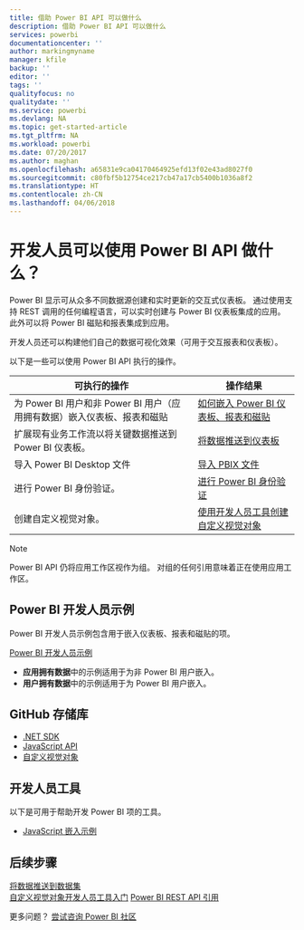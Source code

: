 ```yaml
---
title: 借助 Power BI API 可以做什么
description: 借助 Power BI API 可以做什么
services: powerbi
documentationcenter: ''
author: markingmyname
manager: kfile
backup: ''
editor: ''
tags: ''
qualityfocus: no
qualitydate: ''
ms.service: powerbi
ms.devlang: NA
ms.topic: get-started-article
ms.tgt_pltfrm: NA
ms.workload: powerbi
ms.date: 07/20/2017
ms.author: maghan
ms.openlocfilehash: a65831e9ca04170464925efd13f02e43ad8027f0
ms.sourcegitcommit: c80fbf5b12754ce217cb47a17cb5400b1036a8f2
ms.translationtype: HT
ms.contentlocale: zh-CN
ms.lasthandoff: 04/06/2018
---
```

# <a name="what-can-developers-do-with-the-power-bi-api"></a>开发人员可以使用 Power BI API 做什么？
Power BI 显示可从众多不同数据源创建和实时更新的交互式仪表板。 通过使用支持 REST 调用的任何编程语言，可以实时创建与 Power BI 仪表板集成的应用。 此外可以将 Power BI 磁贴和报表集成到应用。

开发人员还可以构建他们自己的数据可视化效果（可用于交互报表和仪表板）。 

以下是一些可以使用 Power BI API 执行的操作。

| **可执行的操作** | **操作结果** |
| --- | --- |
| 为 Power BI 用户和非 Power BI 用户（应用拥有数据）嵌入仪表板、报表和磁贴 |[如何嵌入 Power BI 仪表板、报表和磁贴](embedding-content.md) |
| 扩展现有业务工作流以将关键数据推送到 Power BI 仪表板。 |[将数据推送到仪表板](walkthrough-push-data.md) |
| 导入 Power BI Desktop 文件 |[导入 PBIX 文件](https://msdn.microsoft.com/library/mt243837.aspx) |
| 进行 Power BI 身份验证。 |[进行 Power BI 身份验证](get-azuread-access-token.md) |
| 创建自定义视觉对象。 |[使用开发人员工具创建自定义视觉对象](../service-custom-visuals-getting-started-with-developer-tools.md) |

> [!NOTE]
> Power BI API 仍将应用工作区视作为组。 对组的任何引用意味着正在使用应用工作区。
> 
> 

## <a name="power-bi-developer-samples"></a>Power BI 开发人员示例
Power BI 开发人员示例包含用于嵌入仪表板、报表和磁贴的项。

[Power BI 开发人员示例](https://github.com/Microsoft/PowerBI-Developer-Samples)

* **应用拥有数据**中的示例适用于为非 Power BI 用户嵌入。
* **用户拥有数据**中的示例适用于为 Power BI 用户嵌入。

## <a name="github-repositories"></a>GitHub 存储库
* [.NET SDK](https://github.com/Microsoft/PowerBI-CSharp)
* [JavaScript API](https://github.com/Microsoft/PowerBI-JavaScript)
* [自定义视觉对象](https://github.com/Microsoft/PowerBI-visuals)

## <a name="developer-tools"></a>开发人员工具
以下是可用于帮助开发 Power BI 项的工具。

* [JavaScript 嵌入示例](https://microsoft.github.io/PowerBI-JavaScript/demo)

## <a name="next-steps"></a>后续步骤
[将数据推送到数据集](walkthrough-push-data.md)  
[自定义视觉对象开发人员工具入门](../service-custom-visuals-getting-started-with-developer-tools.md) 
[Power BI REST API 引用](https://msdn.microsoft.com/library/mt147898.aspx)  

更多问题？ [尝试咨询 Power BI 社区](http://community.powerbi.com/)


